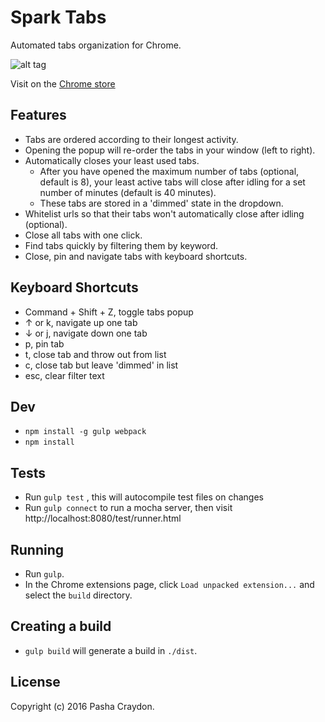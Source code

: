 # Spark Tabs

Automated tabs organization for Chrome.

![alt tag](https://github.com/pashasc/spark_tabs/blob/master/screen_shot.jpg)

Visit on the [Chrome store](https://chrome.google.com/webstore/detail/spark-tabs/mcbakkceggomfmikgcmcncoobaclkbam/ "Spark Tabs Chrome Extension")

## Features

* Tabs are ordered according to their longest activity.
* Opening the popup will re-order the tabs in your window (left to right).
* Automatically closes your least used tabs.
	* After you have opened the maximum number of tabs  (optional, default is 8),  your least active tabs will close after idling for a set number of minutes (default is 40 minutes).
	* These tabs are stored in a 'dimmed' state in the dropdown.
* Whitelist urls so that their tabs won't automatically close after idling (optional).
* Close all tabs with one click.
* Find tabs quickly by filtering them by keyword.
* Close, pin and navigate tabs with keyboard shortcuts.

## Keyboard Shortcuts

* Command + Shift + Z, toggle tabs popup
* ↑ or k, navigate up one tab
* ↓ or j, navigate down one tab
* p, pin tab
* t, close tab and throw out from list
* c, close tab but leave 'dimmed' in list
* esc, clear filter text

## Dev

* ```npm install -g gulp webpack```
* ```npm install```

## Tests

* Run ```gulp test``` , this will autocompile test files on changes
* Run ```gulp connect``` to run a mocha server, then visit http://localhost:8080/test/runner.html

## Running

* Run ```gulp```.
* In the Chrome extensions page, click ```Load unpacked extension...``` and select the ```build``` directory.

## Creating a build

* ```gulp build``` will generate a build in ```./dist```.

## License

Copyright (c) 2016 Pasha Craydon.
